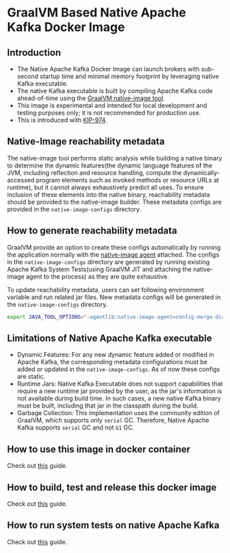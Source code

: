 # GraalVM Based Native Apache Kafka Docker Image

## Introduction
- The Native Apache Kafka Docker Image can launch brokers with sub-second startup time and minimal memory footprint by leveraging native Kafka executable.
- The native Kafka executable is built by compiling Apache Kafka code ahead-of-time using the [GraalVM native-image tool](https://www.graalvm.org/jdk21/reference-manual/native-image/).
- This image is experimental and intended for local development and testing purposes only; it is not recommended for production use.
- This is introduced with [KIP-974](https://cwiki.apache.org/confluence/x/KZizDw).

## Native-Image reachability metadata
The native-image tool performs static analysis while building a native binary to determine the dynamic features(the dynamic language features of the JVM, including reflection and resource handling, compute the dynamically-accessed program elements such as invoked methods or resource URLs at runtime), but it cannot always exhaustively predict all uses. 
To ensure inclusion of these elements into the native binary, reachability metadata should be provided to the native-image builder. 
These metadata configs are provided in the `native-image-configs` directory.

## How to generate reachability metadata
GraalVM provide an option to create these configs automatically by running the application normally with the [native-image agent](https://www.graalvm.org/latest/reference-manual/native-image/metadata/AutomaticMetadataCollection/) attached.
The configs in the `native-image-configs` directory are generated by running existing Apache Kafka System Tests(using GraalVM JIT and attaching the native-image agent to the process) as they are quite exhaustive.

To update reachability metadata, users can set following environment variable and run related jar files. New metadata configs will be generated in the `native-image-configs` directory.
```bash
export JAVA_TOOL_OPTIONS="-agentlib:native-image-agent=config-merge-dir=/path/to/kafka/docker/native/native-image-configs"
```

## Limitations of Native Apache Kafka executable
- Dynamic Features: For any new dynamic feature added or modified in Apache Kafka, the corresponding metadata configurations must be added or updated in the `native-image-configs`. As of now these configs are static.
- Runtime Jars: Native Kafka Executable does not support capabilities that require a new runtime jar provided by the user, as the jar's information is not available during build time. In such cases, a new native Kafka binary must be built, including that jar in the classpath during the build.
- Garbage Collection: This implementation uses the community edition of GraalVM, which supports only `serial` GC. Therefore, Native Apache Kafka supports `serial` GC and not `G1` GC.

## How to use this image in docker container
Check out [this](../examples/README.md) guide.

## How to build, test and release this docker image
Check out [this](../README.md) guide.

## How to run system tests on native Apache Kafka
Check out [this](../../tests/README.md#running-tests-using-docker) guide.

